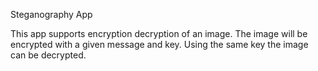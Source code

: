 
Steganography App

This app supports encryption decryption of an image. The image will be encrypted with a given message and key.
Using the same key the image can be decrypted.
